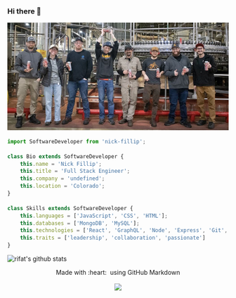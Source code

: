 ### Hi there 👋
![19.2 oz first saleable product](./teamlong2.JPG)

```js
import SoftwareDeveloper from 'nick-fillip';

class Bio extends SoftwareDeveloper {
    this.name = 'Nick Fillip';
    this.title = 'Full Stack Engineer';
    this.company = 'undefined';
    this.location = 'Colorado';
}

class Skills extends SoftwareDeveloper {
    this.languages = ['JavaScript', 'CSS', 'HTML'];
    this.databases = ['MongoDB', 'MySQL'];
    this.technologies = ['React', 'GraphQL', 'Node', 'Express', 'Git', 'Bootstrap', 'jQuery', 'TailwindCSS'];
    this.traits = ['leadership', 'collaboration', 'passionate']
}
```
![rifat's github stats](https://github-readme-stats.vercel.app/api?username=nfillip&show_icons=true&theme=tokyonight)
<p align="center">
  Made with :heart: &nbsp;using GitHub Markdown
  <br/>
   <br/>
  <img src="https://media.giphy.com/media/jpVnC65DmYeyRL4LHS/giphy.gif" width="20%">
</p>
<!--
**nfillip/nfillip** is a ✨ _special_ ✨ repository because its `README.md` (this file) appears on your GitHub profile.

Here are some ideas to get you started:

- 🔭 I’m currently working on ...
- 🌱 I’m currently learning ...
- 👯 I’m looking to collaborate on ...
- 🤔 I’m looking for help with ...
- 💬 Ask me about ...
- 📫 How to reach me: ...
- 😄 Pronouns: ...
- ⚡ Fun fact: ...
-->
